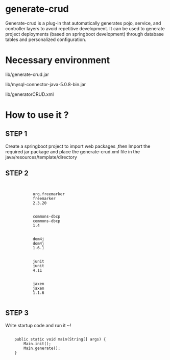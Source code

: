 # generate-crud
Generate-crud is a plug-in that automatically generates pojo, service, and controller layers to avoid repetitive development. It can be used to generate project deployments (based on springboot development) through database tables and personalized configuration.
<H1>Necessary environment</H1>
<p>lib/generate-crud.jar</p>
<p>lib/mysql-connector-java-5.0.8-bin.jar</p>
<p>lib/generatorCRUD.xml</p>
<H1>How to use it ?</H1>
<H2>STEP 1</H2>
<p> Create a springboot project to import web packages ,then Import the required jar package and place the generate-crud.xml file in the java/resources/template/directory</p>
<H2>STEP 2</H2>
<code>
		<dependency>
			<groupId>org.freemarker</groupId>
			<artifactId>freemarker</artifactId>
			<version>2.3.20</version>
		</dependency>
		<dependency>
			<groupId>commons-dbcp</groupId>
			<artifactId>commons-dbcp</artifactId>
			<version>1.4</version>
		</dependency>
		<dependency>
			<groupId>dom4j</groupId>
			<artifactId>dom4j</artifactId>
			<version>1.6.1</version>
		</dependency>
		<dependency>
			<groupId>junit</groupId>
			<artifactId>junit</artifactId>
			<version>4.11</version>
		</dependency>
		<dependency>
			<groupId>jaxen</groupId>
			<artifactId>jaxen</artifactId>
			<version>1.1.6</version>
		</dependency>
</code>
<H2>STEP 3</H2>
<p> Write startup code  and run it ~!</p>
<code>
	public static void main(String[] args) {
		Main.init();
		Main.generate();
	}
</code>
